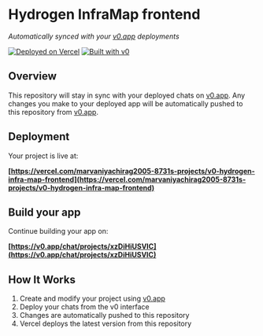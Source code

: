 # Hydrogen InfraMap frontend

*Automatically synced with your [v0.app](https://v0.app) deployments*

[![Deployed on Vercel](https://img.shields.io/badge/Deployed%20on-Vercel-black?style=for-the-badge&logo=vercel)](https://vercel.com/marvaniyachirag2005-8731s-projects/v0-hydrogen-infra-map-frontend)
[![Built with v0](https://img.shields.io/badge/Built%20with-v0.app-black?style=for-the-badge)](https://v0.app/chat/projects/xzDiHiUSVIC)

## Overview

This repository will stay in sync with your deployed chats on [v0.app](https://v0.app).
Any changes you make to your deployed app will be automatically pushed to this repository from [v0.app](https://v0.app).

## Deployment

Your project is live at:

**[https://vercel.com/marvaniyachirag2005-8731s-projects/v0-hydrogen-infra-map-frontend](https://vercel.com/marvaniyachirag2005-8731s-projects/v0-hydrogen-infra-map-frontend)**

## Build your app

Continue building your app on:

**[https://v0.app/chat/projects/xzDiHiUSVIC](https://v0.app/chat/projects/xzDiHiUSVIC)**

## How It Works

1. Create and modify your project using [v0.app](https://v0.app)
2. Deploy your chats from the v0 interface
3. Changes are automatically pushed to this repository
4. Vercel deploys the latest version from this repository
